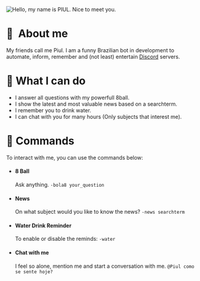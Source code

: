 <img src="https://github.com/franciscosvargas/Piul/readme-cover.png?raw=true" alt="Hello, my name is PIUL. Nice to meet you.">

# 🙈&nbsp; About me
My friends call me Piul. I am a funny Brazilian bot in development to automate, inform, remember and (not least) entertain [Discord](https://discord.com/) servers.

# 📌 What I can do
- I answer all questions with my powerfull 8ball.
- I show the latest and most valuable news based on a searchterm.
- I remember you to drink water.
- I can chat with you for many hours (Only subjects that interest me).

# 💬 Commands
To interact with me, you can use the commands below:

- #### 8 Ball
	Ask anything. ``-bola8 your_question``

- #### News
	On what subject would you like to know the news? ``-news searchterm``

- #### Water Drink Reminder
	To enable or disable the reminds: ``-water``

- #### Chat with me
	I feel so alone, mention me and start a conversation with me. ``@Piul como se sente hoje?``

